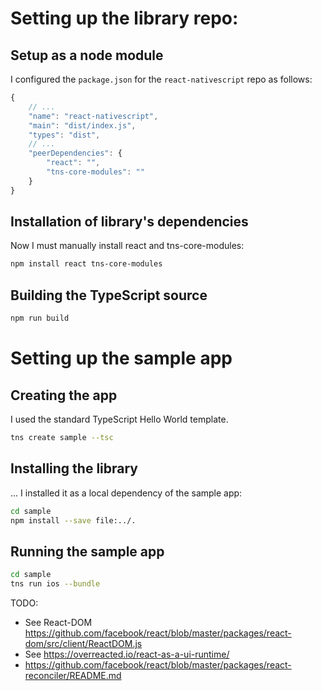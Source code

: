 # Setting up the library repo:

## Setup as a node module

I configured the `package.json` for the `react-nativescript` repo as follows:

```js
{
    // ...
    "name": "react-nativescript",
    "main": "dist/index.js",
    "types": "dist",
    // ...
    "peerDependencies": {
        "react": "",
        "tns-core-modules": "" 
    }
}
```

## Installation of library's dependencies

Now I must manually install react and tns-core-modules:

```sh
npm install react tns-core-modules
```

## Building the TypeScript source

```sh
npm run build
```

# Setting up the sample app

## Creating the app

I used the standard TypeScript Hello World template.

```sh
tns create sample --tsc
```

## Installing the library

... I installed it as a local dependency of the sample app:

```sh
cd sample
npm install --save file:../.
```

## Running the sample app

```sh
cd sample
tns run ios --bundle
```

TODO:
* See React-DOM https://github.com/facebook/react/blob/master/packages/react-dom/src/client/ReactDOM.js
* See https://overreacted.io/react-as-a-ui-runtime/
* https://github.com/facebook/react/blob/master/packages/react-reconciler/README.md